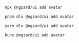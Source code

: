 ```bash tab="npm" copyButton
npx @ngzard/ui add avatar
```

```bash tab="pnpm"
pnpm dlx @ngzard/ui add avatar
```

```bash tab="yarn"
yarn dlx @ngzard/ui add avatar
```

```bash tab="bun"
bunx @ngzard/ui add avatar
```